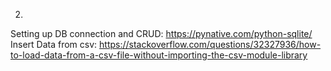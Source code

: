 

2)

Setting up DB connection and CRUD: https://pynative.com/python-sqlite/
Insert Data from csv: https://stackoverflow.com/questions/32327936/how-to-load-data-from-a-csv-file-without-importing-the-csv-module-library
